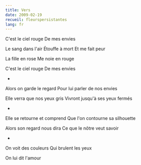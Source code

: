 ```yaml
---
title: Vers
date: 2009-02-19
recueil: fleurspersistantes
lang: fr
---
```


C'est le ciel rouge
De mes envies

Le sang dans l'air
Étouffe à mort
Et me fait peur

La fille en rose
Me noie en rouge

C'est le ciel rouge
De mes envies

*

Alors on garde le regard
Pour lui parler de nos envies

Elle verra que nos yeux gris
Vivront jusqu'à ses yeux fermés

*

Elle se retourne et comprend
Que l'on contourne sa silhouette

Alors son regard nous dira
Ce que le nôtre veut savoir

*

On voit des couleurs
Qui brulent les yeux

On lui dit l'amour
